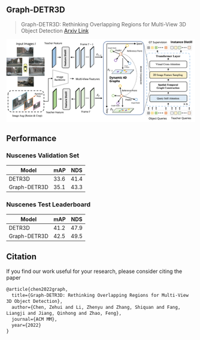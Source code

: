 ## Graph-DETR3D

> Graph-DETR3D: Rethinking Overlapping Regions for Multi-View 3D Object Detection
<a href="https://arxiv.org/abs/2204.11582">Arxiv Link</a>
<center>
<img src='figs/framework.png'>

</center>

## Performance

### Nuscenes Validation Set
| Model | mAP | NDS |
| -|-|-|
| DETR3D | 33.6 |  41.4  |
| Graph-DETR3D | 35.1 | 43.3 |


### Nuscenes Test Leaderboard
| Model | mAP | NDS |
| -|-|-|
| DETR3D | 41.2 |  47.9  |
| Graph-DETR3D | 42.5 | 49.5 |


## Citation
If you find our work useful for your research, please consider citing the paper
```
@article{chen2022graph,
  title={Graph-DETR3D: Rethinking Overlapping Regions for Multi-View 3D Object Detection},
  author={Chen, Zehui and Li, Zhenyu and Zhang, Shiquan and Fang, Liangji and Jiang, Qinhong and Zhao, Feng},
  journal={ACM MM},
  year={2022}
}
```